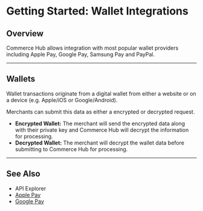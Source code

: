 # Getting Started: Wallet Integrations

## Overview

Commerce Hub allows integration with most popular wallet providers including Apple Pay, Google Pay, Samsung Pay and PayPal.

---

## Wallets

Wallet transactions originate from a digital wallet from either a website or on a device (e.g. Apple/iOS or Google/Android).

Merchants can submit this data as either a encrypted or decrypted request. 

- **Encrypted Wallet:** The merchant will send the encrypted data along with their private key and Commerce Hub will decrypt the information for processing.
- **Decrypted Wallet:** The merchant will decrypt the wallet data before submitting to Commerce Hub for processing. 

---

## See Also
- API Explorer
- [Apple Pay](../Online-Mobile-Digital/Wallets-AltPayments/Apple-Pay/Apple-Pay.md)
- [Google Pay](../Online-Mobile-Digital/Wallets-AltPayments/Google-Pay/Google-Pay.md)